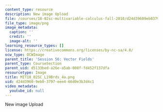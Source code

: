 ```yaml
---
content_type: resource
description: New image Upload
file: /courses/18-02sc-multivariable-calculus-fall-2010/d24d39609eb03797eee466d0e3b3d4c1_MIT18_02SC_L19Brds_4a.png
file_type: image/png
image_metadata:
  caption: ''
  credit: ''
  image-alt: ''
learning_resource_types: []
license: https://creativecommons.org/licenses/by-nc-sa/4.0/
ocw_type: OCWImage
parent_title: 'Session 56: Vector Fields'
parent_type: CourseSection
parent_uid: d5133bed-a26e-a5ab-008f-fd452f137dfa
resourcetype: Image
title: MIT18_02SC_L19Brds_4a.png
uid: d24d3960-9eb0-3797-eee4-66d0e3b3d4c1
video_metadata:
  youtube_id: null
---
```

New image Upload